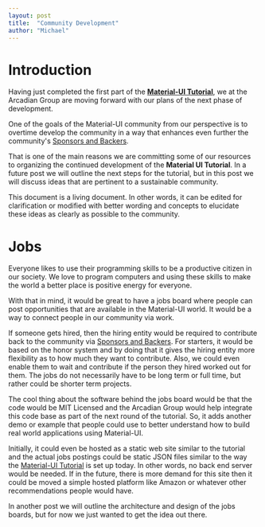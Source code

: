 ```yaml
---
layout: post
title:  "Community Development"
author: "Michael"
---
```


# Introduction

Having just completed the first part of the
**[Material-UI Tutorial](https://stormasm.github.io/mui-tutorial/)**,
we at the Arcadian Group are moving forward with our plans of
the next phase of development.

One of the goals of the Material-UI community from our perspective
is to overtime develop the community in a way that enhances even
further the community's
[Sponsors and Backers](https://material-ui.com/discover-more/backers/).

That is one of the main reasons we are committing some of our resources
to organizing the continued development of the **Material UI Tutorial**.
In a future post we will outline the next steps for the tutorial, but
in this post we will discuss ideas that are pertinent to a sustainable
community.

This document is a living document.  In other words, it can be edited for clarification or modified with better wording and concepts to elucidate these ideas as clearly as possible to the community.

# Jobs

Everyone likes to use their programming skills to be a productive citizen in our society.  We love to program computers and using these skills to make the world a better place is positive energy for everyone.

With that in mind, it would be great to have a jobs board where people can post opportunities that are available in the Material-UI world.  It would be a way to connect people in our community via work.

If someone gets hired, then the hiring entity would be required to contribute back to the community via
[Sponsors and Backers](https://material-ui.com/discover-more/backers/).
For starters, it would be based on the honor system and by doing that
it gives the hiring entity more flexibility as to how much they want to contribute.  Also, we could even enable them to wait and contribute if the person they hired worked out for them.  The jobs do not necessarily have to be long term or full time, but rather could be shorter term projects.

The cool thing about the software behind the jobs board would be that the code would be MIT Licensed and the Arcadian Group would help integrate this code base as part of the next round of the tutorial.  So, it adds another demo or example that people could use to better understand how to build real world applications using Material-UI.

Initially, it could even be hosted as a static web site similar to the  tutorial and the actual jobs postings could be static JSON files similar to the way the
[Material-UI Tutorial](https://stormasm.github.io/mui-tutorial/) is set up today.  In other words, no back end server would be needed.  If in the future, there is more demand for this site then it could be moved a simple hosted platform like Amazon or whatever other recommendations people would have.

In another post we will outline the architecture and design of the jobs boards, but for now we just wanted to get the idea out there.
